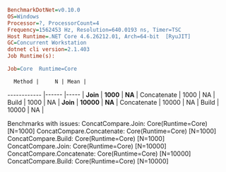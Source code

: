 ``` ini

BenchmarkDotNet=v0.10.0
OS=Windows
Processor=?, ProcessorCount=4
Frequency=1562453 Hz, Resolution=640.0193 ns, Timer=TSC
Host Runtime=.NET Core 4.6.26212.01, Arch=64-bit  [RyuJIT]
GC=Concurrent Workstation
dotnet cli version=2.1.403
Job Runtime(s):

Job=Core  Runtime=Core  

```
      Method |     N | Mean |
------------ |------ |----- |
        **Join** |  **1000** |   **NA** |
 Concatenate |  1000 |   NA |
       Build |  1000 |   NA |
        **Join** | **10000** |   **NA** |
 Concatenate | 10000 |   NA |
       Build | 10000 |   NA |

Benchmarks with issues:
  ConcatCompare.Join: Core(Runtime=Core) [N=1000]
  ConcatCompare.Concatenate: Core(Runtime=Core) [N=1000]
  ConcatCompare.Build: Core(Runtime=Core) [N=1000]
  ConcatCompare.Join: Core(Runtime=Core) [N=10000]
  ConcatCompare.Concatenate: Core(Runtime=Core) [N=10000]
  ConcatCompare.Build: Core(Runtime=Core) [N=10000]
